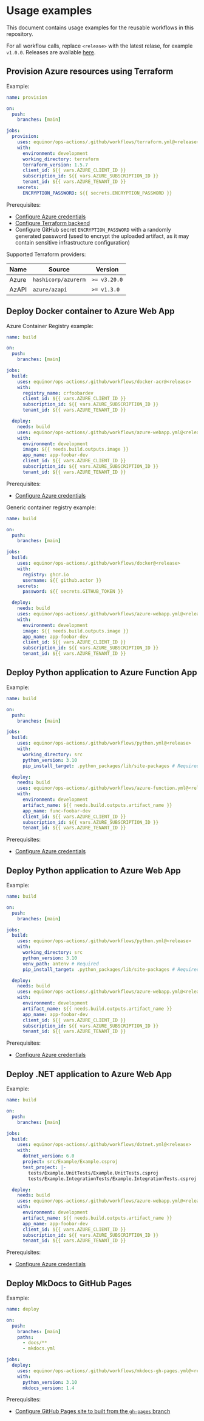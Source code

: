 # Usage examples

This document contains usage examples for the reusable workflows in this repository.

For all workflow calls, replace `<release>` with the latest relase, for example `v1.0.0`.
Releases are available [here](https://github.com/equinor/ops-actions/releases).

## Provision Azure resources using Terraform

Example:

```yaml
name: provision

on:
  push:
    branches: [main]

jobs:
  provision:
    uses: equinor/ops-actions/.github/workflows/terraform.yml@<release>
    with:
      environment: development
      working_directory: terraform
      terraform_version: 1.5.7
      client_id: ${{ vars.AZURE_CLIENT_ID }}
      subscription_id: ${{ vars.AZURE_SUBSCRIPTION_ID }}
      tenant_id: ${{ vars.AZURE_TENANT_ID }}
    secrets:
      ENCRYPTION_PASSWORD: ${{ secrets.ENCRYPTION_PASSWORD }}
```

Prerequisites:

- [Configure Azure credentials](../scripts/oidc/README.md)
- [Configure Terraform backend](../scripts/terraform-backend/README.md)
- Configure GitHub secret `ENCRYPTION_PASSWORD` with a randomly generated password (used to encrypt the uploaded artifact, as it may contain sensitive infrastructure configuration)

Supported Terraform providers:

| Name  | Source              | Version      |
| ----- | ------------------- | ------------ |
| Azure | `hashicorp/azurerm` | `>= v3.20.0` |
| AzAPI | `azure/azapi`       | `>= v1.3.0`  |

## Deploy Docker container to Azure Web App

Azure Container Registry example:

```yaml
name: build

on:
  push:
    branches: [main]

jobs:
  build:
    uses: equinor/ops-actions/.github/workflows/docker-acr@<release>
    with:
      registry_name: crfoobardev
      client_id: ${{ vars.AZURE_CLIENT_ID }}
      subscription_id: ${{ vars.AZURE_SUBSCRIPTION_ID }}
      tenant_id: ${{ vars.AZURE_TENANT_ID }}

  deploy:
    needs: build
    uses: equinor/ops-actions/.github/workflows/azure-webapp.yml@<release>
    with:
      environment: development
      image: ${{ needs.build.outputs.image }}
      app_name: app-foobar-dev
      client_id: ${{ vars.AZURE_CLIENT_ID }}
      subscription_id: ${{ vars.AZURE_SUBSCRIPTION_ID }}
      tenant_id: ${{ vars.AZURE_TENANT_ID }}
```

Prerequisites:

- [Configure Azure credentials](../scripts/oidc/README.md)

Generic container registry example:

```yaml
name: build

on:
  push:
    branches: [main]

jobs:
  build:
    uses: equinor/ops-actions/.github/workflows/docker@<release>
    with:
      registry: ghcr.io
      username: ${{ github.actor }}
    secrets:
      password: ${{ secrets.GITHUB_TOKEN }}

  deploy:
    needs: build
    uses: equinor/ops-actions/.github/workflows/azure-webapp.yml@<release>
    with:
      environment: development
      image: ${{ needs.build.outputs.image }}
      app_name: app-foobar-dev
      client_id: ${{ vars.AZURE_CLIENT_ID }}
      subscription_id: ${{ vars.AZURE_SUBSCRIPTION_ID }}
      tenant_id: ${{ vars.AZURE_TENANT_ID }}
```

## Deploy Python application to Azure Function App

Example:

```yaml
name: build

on:
  push:
    branches: [main]

jobs:
  build:
    uses: equinor/ops-actions/.github/workflows/python.yml@<release>
    with:
      working_directory: src
      python_version: 3.10
      pip_install_target: .python_packages/lib/site-packages # Required

  deploy:
    needs: build
    uses: equinor/ops-actions/.github/workflows/azure-function.yml@<release>
    with:
      environment: development
      artifact_name: ${{ needs.build.outputs.artifact_name }}
      app_name: func-foobar-dev
      client_id: ${{ vars.AZURE_CLIENT_ID }}
      subscription_id: ${{ vars.AZURE_SUBSCRIPTION_ID }}
      tenant_id: ${{ vars.AZURE_TENANT_ID }}
```

Prerequisites:

- [Configure Azure credentials](../scripts/oidc/README.md)

## Deploy Python application to Azure Web App

Example:

```yaml
name: build

on:
  push:
    branches: [main]

jobs:
  build:
    uses: equinor/ops-actions/.github/workflows/python.yml@<release>
    with:
      working_directory: src
      python_version: 3.10
      venv_path: antenv # Required
      pip_install_target: .python_packages/lib/site-packages # Required

  deploy:
    needs: build
    uses: equinor/ops-actions/.github/workflows/azure-webapp.yml@<release>
    with:
      environment: development
      artifact_name: ${{ needs.build.outputs.artifact_name }}
      app_name: app-foobar-dev
      client_id: ${{ vars.AZURE_CLIENT_ID }}
      subscription_id: ${{ vars.AZURE_SUBSCRIPTION_ID }}
      tenant_id: ${{ vars.AZURE_TENANT_ID }}
```

Prerequisites:

- [Configure Azure credentials](../scripts/oidc/README.md)

## Deploy .NET application to Azure Web App

Example:

```yaml
name: build

on:
  push:
    branches: [main]

jobs:
  build:
    uses: equinor/ops-actions/.github/workflows/dotnet.yml@<release>
    with:
      dotnet_version: 6.0
      project: src/Example/Example.csproj
      test_project: |-
        tests/Example.UnitTests/Example.UnitTests.csproj
        tests/Example.IntegrationTests/Example.IntegrationTests.csproj

  deploy:
    needs: build
    uses: equinor/ops-actions/.github/workflows/azure-webapp.yml@<release>
    with:
      environment: development
      artifact_name: ${{ needs.build.outputs.artifact_name }}
      app_name: app-foobar-dev
      client_id: ${{ vars.AZURE_CLIENT_ID }}
      subscription_id: ${{ vars.AZURE_SUBSCRIPTION_ID }}
      tenant_id: ${{ vars.AZURE_TENANT_ID }}
```

Prerequisites:

- [Configure Azure credentials](../scripts/oidc/README.md)

## Deploy MkDocs to GitHub Pages

Example:

```yaml
name: deploy

on:
  push:
    branches: [main]
    paths:
      - docs/**
      - mkdocs.yml

jobs:
  deploy:
    uses: equinor/ops-actions/.github/workflows/mkdocs-gh-pages.yml@<release>
    with:
      python_version: 3.10
      mkdocs_version: 1.4
```

Prerequisites:

- [Configure GitHub Pages site to built from the `gh-pages` branch](https://docs.github.com/en/pages/getting-started-with-github-pages/configuring-a-publishing-source-for-your-github-pages-site)
